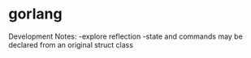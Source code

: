 gorlang
=======

Development Notes:
-explore reflection
	-state and commands may be declared from an original struct class
